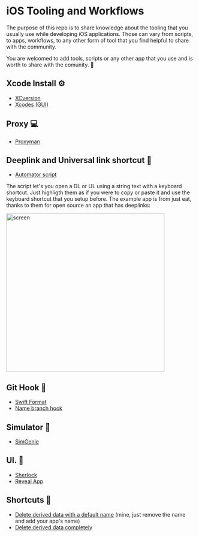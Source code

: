 # iOS Tooling and Workflows
The purpose of this repo is to share knowledge about the tooling that you usually use while developing iOS applications. Those can vary from scripts, to apps, workflows, to any other form of tool that you find helpful to share with the community.

You are welcomed to add tools, scripts or any other app that you use and is worth to share with the comunity. 🦾


## Xcode Install ⚙️

- [XCversion](https://github.com/xcpretty/xcode-install)
- [Xcodes (GUI)](https://github.com/RobotsAndPencils/xcodes) 

## Proxy 💻

- [Proxyman](https://proxyman.io/)


## Deeplink and Universal link shortcut  🙌

- [Automator script](https://github.com/phynet/iOS-Tooling/blob/main/open%20in%20simulator.zip)

The script let's you open a DL or UL using a string text with a keyboard shortcut. Just highligth them as if you were to copy or paste it and use the keyboard shortcut that you setup before.
The example app is from just eat, thanks to them for open source an app that has deeplinks: 

<img width="422" alt="screen" src="https://user-images.githubusercontent.com/724536/203151489-34c6c22e-79e1-4d65-8c90-ca113ab74bd2.png">

## Git Hook 🚗

- [Swift Format](https://github.com/phynet/iOS-Tooling/blob/main/post-commit)
- [Name branch hook](https://github.com/phynet/iOS-Tooling/blob/main/name-branch-hook)


## Simulator 🚀

- [SimGenie](https://simgenie.app/) 

## UI. 🎨

- [Sherlock](https://sherlock.inspiredcode.io/)
- [Reveal App](https://revealapp.com/) 

## Shortcuts 🎺

- [Delete derived data with a default name](https://github.com/phynet/iOS-Tooling/blob/main/shortcuts/Derived_Data_default_project.shortcut) (mine, just remove the name and add your app's name)
- [Delete derived data completely](https://github.com/phynet/iOS-Tooling/blob/main/shortcuts/Derived_Data_default_project.shortcut)


